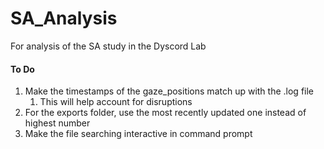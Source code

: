 # SA_Analysis
For analysis of the SA study in the Dyscord Lab

#### To Do
1. Make the timestamps of the gaze_positions match up with the .log file
   1. This will help account for disruptions
2. For the exports folder, use the most recently updated one instead of highest number 
3. Make the file searching interactive in command prompt

